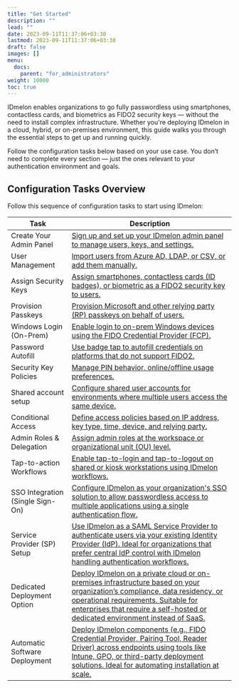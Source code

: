 ```yaml
---
title: "Get Started"
description: ""
lead: ""
date: 2023-09-11T11:37:06+03:30
lastmod: 2023-09-11T11:37:06+03:30
draft: false
images: []
menu:
  docs:
    parent: "for_administrators"
weight: 10000
toc: true
---
```


IDmelon enables organizations to go fully passwordless using smartphones, contactless cards, and biometrics as FIDO2 security keys — without the need to install complex infrastructure. Whether you're deploying IDmelon in a cloud, hybrid, or on-premises environment, this guide walks you through the essential steps to get up and running quickly.

Follow the configuration tasks below based on your use case. You don’t need to complete every section — just the ones relevant to your authentication environment and goals.

## Configuration Tasks Overview

Follow this sequence of configuration tasks to start using IDmelon:

<div class="configuration-tasks">

| **Task**                         | **Description** |
|----------------------------------|-----------------|
| Create Your Admin Panel          | [Sign up and set up your IDmelon admin panel to manage users, keys, and settings.](/docs/for_administrators/create_an_administration_panel/) |
| User Management                  | [Import users from Azure AD, LDAP, or CSV, or add them manually.](/docs/for_administrators/users_and_security_keys_management/add_or_import_users/) |
| Assign Security Keys             | [Assign smartphones, contactless cards (ID badges), or biometric as a FIDO2 security key to users.](/docs/for_administrators/users_and_security_keys_management/assign_security_keys/) |
| Provision Passkeys               | [Provision Microsoft and other relying party (RP) passkeys on behalf of users.](/docs/for_administrators/users_and_security_keys_management/manage_passkeys_and_credentials/) |
| Windows Login (On-Prem)          | [Enable login to on-prem Windows devices using the FIDO Credential Provider (FCP).](/docs/for_administrators/windows_passwordless_deployment/onpremise_domain_logon/) |
| Password Autofill                | [Use badge tap to autofill credentials on platforms that do not support FIDO2.](/docs/for_administrators/passwords_for_legacy_authentication/) |
| Security Key Policies            | [Manage PIN behavior, online/offline usage preferences.](/docs/for_administrators/users_and_security_keys_management/manage_additional_security_key_features/) |
| Shared account setup             | [Configure shared user accounts for environments where multiple users access the same device.](/docs/for_administrators/users_and_security_keys_management/configure_a_shared_user_account/) |
| Conditional Access               | [Define access policies based on IP address, key type, time, device, and relying party.](/docs/for_administrators/conditional_access_for_security_keys/) |
| Admin Roles & Delegation         | [Assign admin roles at the workspace or organizational unit (OU) level.](/docs/for_administrators/organization_unit/) |
| Tap-to-action Workflows          | [Enable tap-to-login and tap-to-logout on shared or kiosk workstations using IDmelon workflows.](/docs/for_administrators/workflow_automation/) |
| SSO Integration (Single Sign-On) | [Configure IDmelon as your organization's SSO solution to allow passwordless access to multiple applications using a single authentication flow.](/docs/for_administrators/app_integrations/) |
| Service Provider (SP) Setup      | [Use IDmelon as a SAML Service Provider to authenticate users via your existing Identity Provider (IdP). Ideal for organizations that prefer central IdP control with IDmelon handling authentication workflows.](/docs/for_administrators/authentication/identity_providers/) |
| Dedicated Deployment Option      | [Deploy IDmelon on a private cloud or on-premises infrastructure based on your organization’s compliance, data residency, or operational requirements. Suitable for enterprises that require a self-hosted or dedicated environment instead of SaaS.](/docs/for_administrators/dedicated-deployment/deployment_options/) |
| Automatic Software Deployment    | [Deploy IDmelon components (e.g., FIDO Credential Provider, Pairing Tool, Reader Driver) across endpoints using tools like Intune, GPO, or third-party deployment solutions. Ideal for automating installation at scale.](/docs/for_administrators/automatic_software_deployment/) |

</div>
